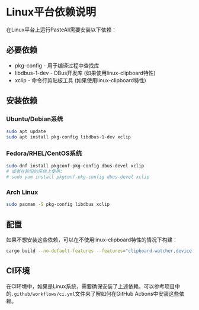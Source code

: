 # Linux平台依赖说明

在Linux平台上运行PasteAll需要安装以下依赖：

## 必要依赖

- pkg-config - 用于编译过程中查找库
- libdbus-1-dev - DBus开发库 (如果使用linux-clipboard特性)
- xclip - 命令行剪贴板工具 (如果使用linux-clipboard特性)

## 安装依赖

### Ubuntu/Debian系统

```bash
sudo apt update
sudo apt install pkg-config libdbus-1-dev xclip
```

### Fedora/RHEL/CentOS系统

```bash
sudo dnf install pkgconf-pkg-config dbus-devel xclip
# 或者在较旧的系统上使用:
# sudo yum install pkgconf-pkg-config dbus-devel xclip
```

### Arch Linux

```bash
sudo pacman -S pkg-config libdbus xclip
```

## 配置

如果不想安装这些依赖，可以在不使用linux-clipboard特性的情况下构建：

```bash
cargo build --no-default-features --features="clipboard-watcher,device-discovery"
```

## CI环境

在CI环境中，如果是Linux系统，需要确保安装了上述依赖。可以参考项目中的`.github/workflows/ci.yml`文件来了解如何在GitHub Actions中安装这些依赖。
